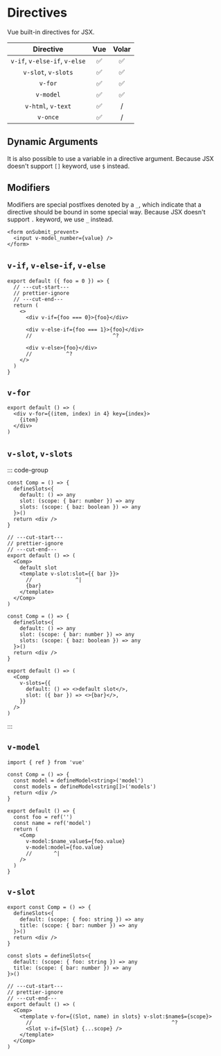 # Directives

Vue built-in directives for JSX.

|           Directive           |        Vue         |       Volar        |
| :---------------------------: | :----------------: | :----------------: |
| `v-if`, `v-else-if`, `v-else` | :white_check_mark: | :white_check_mark: |
|      `v-slot`, `v-slots`      | :white_check_mark: | :white_check_mark: |
|            `v-for`            | :white_check_mark: | :white_check_mark: |
|           `v-model`           | :white_check_mark: | :white_check_mark: |
|      `v-html`, `v-text`       | :white_check_mark: |         /          |
|           `v-once`            | :white_check_mark: |         /          |

## Dynamic Arguments

It is also possible to use a variable in a directive argument.
Because JSX doesn't support `[]` keyword, use `$` instead.

## Modifiers

Modifiers are special postfixes denoted by a `_`, which indicate that a directive should be bound in some special way.
Because JSX doesn't support `.` keyword, we use `_` instead.

```tsx
<form onSubmit_prevent>
  <input v-model_number={value} />
</form>
```

## `v-if`, `v-else-if`, `v-else`

```tsx twoslash
export default ({ foo = 0 }) => {
  // ---cut-start---
  // prettier-ignore
  // ---cut-end---
  return (
    <>
      <div v-if={foo === 0}>{foo}</div>

      <div v-else-if={foo === 1}>{foo}</div>
      //                          ^?

      <div v-else>{foo}</div>
      //           ^?
    </>
  )
}
```

## `v-for`

```tsx twoslash
export default () => (
  <div v-for={(item, index) in 4} key={index}>
    {item}
  </div>
)
```

## `v-slot`, `v-slots`

::: code-group

```tsx [v-slot] twoslash
const Comp = () => {
  defineSlots<{
    default: () => any
    slot: (scope: { bar: number }) => any
    slots: (scope: { baz: boolean }) => any
  }>()
  return <div />
}

// ---cut-start---
// prettier-ignore
// ---cut-end---
export default () => (
  <Comp>
    default slot
    <template v-slot:slot={{ bar }}>
      //              ^|
      {bar}
    </template>
  </Comp>
)
```

```tsx [v-slots] twoslash
const Comp = () => {
  defineSlots<{
    default: () => any
    slot: (scope: { bar: number }) => any
    slots: (scope: { baz: boolean }) => any
  }>()
  return <div />
}

export default () => (
  <Comp
    v-slots={{
      default: () => <>default slot</>,
      slot: ({ bar }) => <>{bar}</>,
    }}
  />
)
```

:::

## `v-model`

```tsx twoslash
import { ref } from 'vue'

const Comp = () => {
  const model = defineModel<string>('model')
  const models = defineModel<string[]>('models')
  return <div />
}

export default () => {
  const foo = ref('')
  const name = ref('model')
  return (
    <Comp
      v-model:$name_value$={foo.value}
      v-model:model={foo.value}
      //       ^|
    />
  )
}
```

## `v-slot`

```tsx twoslash
export const Comp = () => {
  defineSlots<{
    default: (scope: { foo: string }) => any
    title: (scope: { bar: number }) => any
  }>()
  return <div />
}

const slots = defineSlots<{
  default: (scope: { foo: string }) => any
  title: (scope: { bar: number }) => any
}>()

// ---cut-start---
// prettier-ignore
// ---cut-end---
export default () => (
  <Comp>
    <template v-for={(Slot, name) in slots} v-slot:$name$={scope}>
      //                                             ^?
      <Slot v-if={Slot} {...scope} />
    </template>
  </Comp>
)
```
